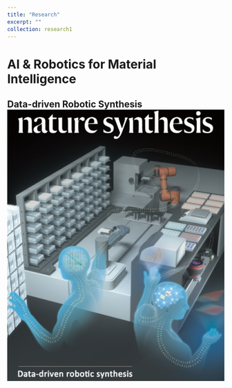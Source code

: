 ```yaml
---
title: "Research"
excerpt: ""
collection: research1
---
```

# AI & Robotics for Material Intelligence

**Data-driven Robotic Synthesis**  
<img src='/images/data-driven robotic synthesis.jpg' alt='Data-driven Robotic Synthesis'>
---
